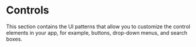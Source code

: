 # Controls

This section contains the UI patterns that allow you to customize the control elements in your app, for example, buttons, drop-down menus, and search boxes.